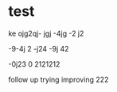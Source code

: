 # test

ke ojg2qj-
 jgj
  -4jg
  -2 j2
 
  
  
  -9-4j 2
  -j24 
  -9j 42
  
  -0j23 
  0 2121212

follow up
trying
improving
222
